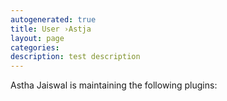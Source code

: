 ```yaml
---
autogenerated: true
title: User ›Astja
layout: page
categories: 
description: test description
---
```


Astha Jaiswal is maintaining the following plugins:
